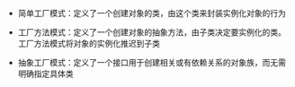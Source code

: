 
- 简单工厂模式：定义了一个创建对象的类，由这个类来封装实例化对象的行为

- 工厂方法模式：定义了一个创建对象的抽象方法，由子类决定要实例化的类。
				工厂方法模式将对象的实例化推迟到子类

- 抽象工厂模式：定义了一个接口用于创建相关或有依赖关系的对象族，而无需明确指定具体类
